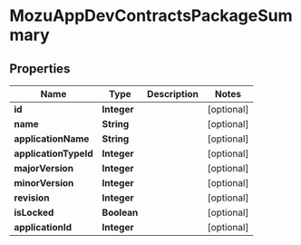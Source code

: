 
# MozuAppDevContractsPackageSummary

## Properties
Name | Type | Description | Notes
------------ | ------------- | ------------- | -------------
**id** | **Integer** |  |  [optional]
**name** | **String** |  |  [optional]
**applicationName** | **String** |  |  [optional]
**applicationTypeId** | **Integer** |  |  [optional]
**majorVersion** | **Integer** |  |  [optional]
**minorVersion** | **Integer** |  |  [optional]
**revision** | **Integer** |  |  [optional]
**isLocked** | **Boolean** |  |  [optional]
**applicationId** | **Integer** |  |  [optional]



